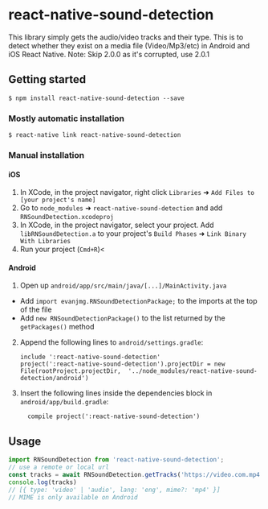 
# react-native-sound-detection

This library simply gets the audio/video tracks and their type. This is to detect whether they exist on a media file (Video/Mp3/etc) in Android and iOS React Native.
Note: Skip 2.0.0 as it's corrupted, use 2.0.1
## Getting started

`$ npm install react-native-sound-detection --save`

### Mostly automatic installation

`$ react-native link react-native-sound-detection`

### Manual installation

#### iOS

1. In XCode, in the project navigator, right click `Libraries` ➜ `Add Files to [your project's name]`
2. Go to `node_modules` ➜ `react-native-sound-detection` and add `RNSoundDetection.xcodeproj`
3. In XCode, in the project navigator, select your project. Add `libRNSoundDetection.a` to your project's `Build Phases` ➜ `Link Binary With Libraries`
4. Run your project (`Cmd+R`)<

#### Android

1. Open up `android/app/src/main/java/[...]/MainActivity.java`
  - Add `import evanjmg.RNSoundDetectionPackage;` to the imports at the top of the file
  - Add `new RNSoundDetectionPackage()` to the list returned by the `getPackages()` method
2. Append the following lines to `android/settings.gradle`:
  	```
  	include ':react-native-sound-detection'
  	project(':react-native-sound-detection').projectDir = new File(rootProject.projectDir, 	'../node_modules/react-native-sound-detection/android')
  	```
3. Insert the following lines inside the dependencies block in `android/app/build.gradle`:
  	```
      compile project(':react-native-sound-detection')
  	```


## Usage
```javascript
import RNSoundDetection from 'react-native-sound-detection';
// use a remote or local url
const tracks = await RNSoundDetection.getTracks('https://video.com.mp4')
console.log(tracks)
// [{ type: 'video' | 'audio', lang: 'eng', mime?: 'mp4' }]
// MIME is only available on Android
```


